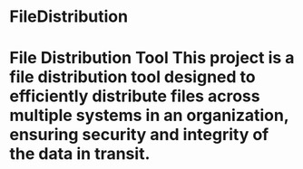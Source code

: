 # FileDistribution
# File Distribution Tool  This project is a file distribution tool designed to efficiently distribute files across multiple systems in an organization, ensuring security and integrity of the data in transit.
